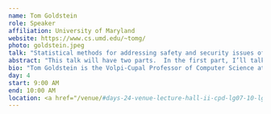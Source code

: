 ```yaml
---
name: Tom Goldstein
role: Speaker
affiliation: University of Maryland
website: https://www.cs.umd.edu/~tomg/
photo: goldstein.jpeg
talk: "Statistical methods for addressing safety and security issues of generative models"
abstract: "This talk will have two parts.  In the first part, I’ll talk about mathematical perspectives on how to watermark generative models to prevent parameter theft,  ways to watermark generative model outputs to enable detection, and ways to perform post-hoc detection of language models without relying on watermarks.  I’ll emphasize the important idea of using statistical hypothesis testing and p-values to provide rigorous control of the false-positive rate of detection. In the second part of the talk, I’ll present methods for constructing neural networks that exhibit “slow” thinking abilities akin to human logical reasoning.  Rather than learning simple pattern matching rules, these networks have the ability to synthesize algorithmic reasoning processes and solve difficult discrete search and planning problems that cannot be solved by conventional AI systems.  Interestingly, these reasoning systems naturally exhibit error correction and robustness properties that make them more difficult to break than their fast thinking counterparts."
bio: "Tom Goldstein is the Volpi-Cupal Professor of Computer Science at the University of Maryland, and director of the Maryland Center for Machine Learning.  His research lies at the intersection of machine learning and optimization, and targets applications in computer vision and signal processing. Professor Goldstein has been the recipient of several awards, including SIAM’s DiPrima Prize, a DARPA Young Faculty Award, a JP Morgan Faculty award, an Amazon Research Award, and a Sloan Fellowship."
day: 4
start: 9:00 AM
end: 10:00 AM
location: <a href="/venue/#days-24-venue-lecture-hall-ii-cpd-lg07-10-lg-centennial-campus-hku">Lee Shau Kee Lecture Ctr.</a>
---
```

